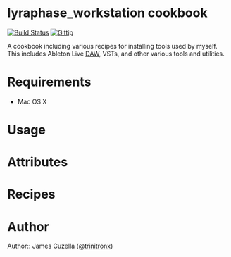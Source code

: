 lyraphase_workstation cookbook
==============================
[![Build Status](http://img.shields.io/travis/trinitronx/lyraphase_workstation.svg)](https://travis-ci.org/trinitronx/lyraphase_workstation)
[![Gittip](http://img.shields.io/gittip/trinitronx.svg)](https://www.gittip.com/trinitronx)

A cookbook including various recipes for installing tools used by myself.
This includes Ableton Live [DAW][1], VSTs, and other various tools and utilities.

# Requirements

 - Mac OS X

# Usage

# Attributes

# Recipes

# Author

Author:: James Cuzella ([@trinitronx][keybase-id])

[1]: https://en.wikipedia.org/wiki/Digital_audio_workstation
[keybase-id]: https://gist.github.com/trinitronx/aee110cbdf55e67185dc44272784e694

